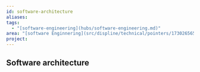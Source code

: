 ```yaml
---
id: software-architecture
aliases: 
tags:
  - "[software-engineering](hubs/software-engineering.md)"
area: "[software Enginnering](src/displine/technical/pointers/1730265653-software-enginnering.md)"
project:
---
```


## Software architecture

